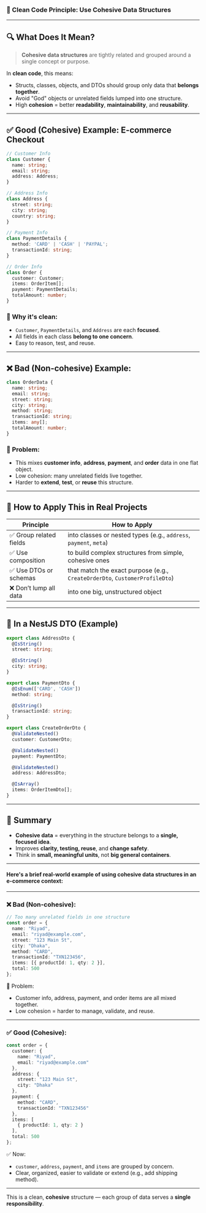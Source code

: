 ### 🧩 Clean Code Principle: **Use Cohesive Data Structures**

---

## 🔍 What Does It Mean?

> **Cohesive data structures** are tightly related and grouped around a single concept or purpose.

In **clean code**, this means:

* Structs, classes, objects, and DTOs should group only data that **belongs together**.
* Avoid "God" objects or unrelated fields lumped into one structure.
* High **cohesion** = better **readability**, **maintainability**, and **reusability**.

---

## ✅ Good (Cohesive) Example: E-commerce Checkout

```ts
// Customer Info
class Customer {
  name: string;
  email: string;
  address: Address;
}

// Address Info
class Address {
  street: string;
  city: string;
  country: string;
}

// Payment Info
class PaymentDetails {
  method: 'CARD' | 'CASH' | 'PAYPAL';
  transactionId: string;
}

// Order Info
class Order {
  customer: Customer;
  items: OrderItem[];
  payment: PaymentDetails;
  totalAmount: number;
}
```

### 🧠 Why it's clean:

* `Customer`, `PaymentDetails`, and `Address` are each **focused**.
* All fields in each class **belong to one concern**.
* Easy to reason, test, and reuse.

---

## ❌ Bad (Non-cohesive) Example:

```ts
class OrderData {
  name: string;
  email: string;
  street: string;
  city: string;
  method: string;
  transactionId: string;
  items: any[];
  totalAmount: number;
}
```

### 🔴 Problem:

* This mixes **customer info**, **address**, **payment**, and **order** data in one flat object.
* Low cohesion: many unrelated fields live together.
* Harder to **extend**, **test**, or **reuse** this structure.

---

## 🎯 How to Apply This in Real Projects

| Principle              | How to Apply                                                                |
| ---------------------- | --------------------------------------------------------------------------- |
| ✅ Group related fields | into classes or nested types (e.g., `address`, `payment`, `meta`)           |
| ✅ Use composition      | to build complex structures from simple, cohesive ones                      |
| ✅ Use DTOs or schemas  | that match the exact purpose (e.g., `CreateOrderDto`, `CustomerProfileDto`) |
| ❌ Don’t lump all data  | into one big, unstructured object                                           |

---

## 🔧 In a NestJS DTO (Example)

```ts
export class AddressDto {
  @IsString()
  street: string;

  @IsString()
  city: string;
}

export class PaymentDto {
  @IsEnum(['CARD', 'CASH'])
  method: string;

  @IsString()
  transactionId: string;
}

export class CreateOrderDto {
  @ValidateNested()
  customer: CustomerDto;

  @ValidateNested()
  payment: PaymentDto;

  @ValidateNested()
  address: AddressDto;

  @IsArray()
  items: OrderItemDto[];
}
```

---

## 📌 Summary

* **Cohesive data** = everything in the structure belongs to a **single, focused idea**.
* Improves **clarity, testing, reuse**, and **change safety**.
* Think in **small, meaningful units**, not **big general containers**.

---


#### Here's a **brief real-world example** of using **cohesive data structures** in an e-commerce context:

---

### ❌ Bad (Non-cohesive):

```ts
// Too many unrelated fields in one structure
const order = {
  name: "Riyad",
  email: "riyad@example.com",
  street: "123 Main St",
  city: "Dhaka",
  method: "CARD",
  transactionId: "TXN123456",
  items: [{ productId: 1, qty: 2 }],
  total: 500
};
```

🔴 Problem:

* Customer info, address, payment, and order items are all mixed together.
* Low cohesion = harder to manage, validate, and reuse.

---

### ✅ Good (Cohesive):

```ts
const order = {
  customer: {
    name: "Riyad",
    email: "riyad@example.com"
  },
  address: {
    street: "123 Main St",
    city: "Dhaka"
  },
  payment: {
    method: "CARD",
    transactionId: "TXN123456"
  },
  items: [
    { productId: 1, qty: 2 }
  ],
  total: 500
};
```

✅ Now:

* `customer`, `address`, `payment`, and `items` are grouped by concern.
* Clear, organized, easier to validate or extend (e.g., add shipping method).

---

This is a clean, **cohesive** structure — each group of data serves a **single responsibility**.
